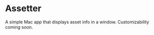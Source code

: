 Assetter
========

A simple Mac app that displays asset info in a window. Customizability coming soon.
